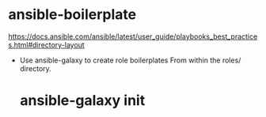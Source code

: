 # ansible-boilerplate

https://docs.ansible.com/ansible/latest/user_guide/playbooks_best_practices.html#directory-layout

- Use ansible-galaxy to create role boilerplates
  From within the roles/ directory.
  # ansible-galaxy init <role-name>


